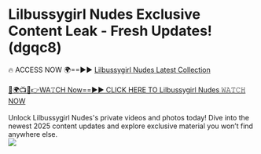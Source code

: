 # Lilbussygirl Nudes Exclusive Content Leak - Fresh Updates! (dgqc8)

🔥 ACCESS NOW 🌍==►► <a href="https://tinyurl.com/2mz8nhtm" rel="nofollow">Lilbussygirl Nudes Latest Collection</a>
<br><br>
[🔴🌍📺📱👉WA𝚃CH Now==►► CLICK HERE TO Lilbussygirl Nudes 𝚆𝙰𝚃𝙲𝙷 NOW](https://tinyurl.com/2mz8nhtm)
<br><br>
Unlock Lilbussygirl Nudes's private videos and photos today! Dive into the newest 2025 content updates and explore exclusive material you won’t find anywhere else.
<br>
<a href="https://tinyurl.com/2mz8nhtm" rel="nofollow" data-target="animated-image.originalLink"><img src="https://camo.githubusercontent.com/8a4f000d20f83aca3bf7ec5f350d767afa0574a8a352519fd8cfa583a6f93a33/68747470733a2f2f692e696d6775722e636f6d2f644a486b345a712e676966" data-canonical-src="https://i.imgur.com/dJHk4Zq.gif" style="max-width: 100%; display: inline-block;" data-target="animated-image.originalImage"></a>
<br>
